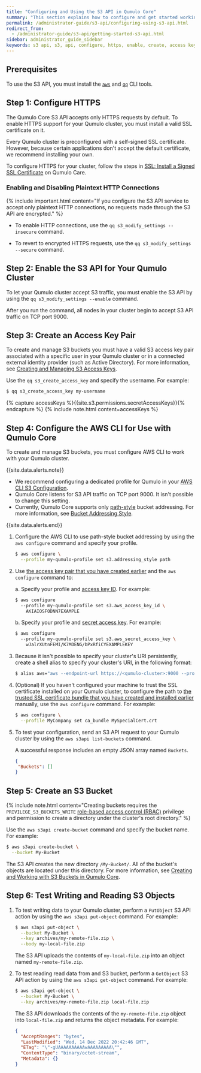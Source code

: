 ```yaml
---
title: "Configuring and Using the S3 API in Qumulo Core"
summary: "This section explains how to configure and get started working with the S3 API. This API lets clients and applications interact with the Qumulo file system natively, by using the <a href='https://docs.aws.amazon.com/AmazonS3/latest/userguide/Welcome.html'>Amazon S3 API</a>."
permalink: /administrator-guide/s3-api/configuring-using-s3-api.html
redirect_from:
  - /administrator-guide/s3-api/getting-started-s3-api.html
sidebar: administrator_guide_sidebar
keywords: s3 api, s3, api, configure, https, enable, create, access key pair, aws cli, cli, s3 bucket, write, read, object
---
```


## Prerequisites
To use the S3 API, you must install the [`aws`]({{site.s3.docs.cli}}) and [`qq`](https://care.qumulo.com/hc/en-us/articles/115008165008) CLI tools.


<a id="configuring-https"></a>
## Step 1: Configure HTTPS
The Qumulo Core S3 API accepts only HTTPS requests by default. To enable HTTPS support for your Qumulo cluster, you must install a valid SSL certificate on it.

Every Qumulo cluster is preconfigured with a self-signed SSL certificate. However, because certain applications don't accept the default certificate, we recommend installing your own.

To configure HTTPS for your cluster, follow the steps in [SSL: Install a Signed SSL Certificate](https://care.qumulo.com/hc/en-us/articles/115015388507) on Qumulo Care.

### Enabling and Disabling Plaintext HTTP Connections
{% include important.html content="If you configure the S3 API service to accept only plaintext HTTP connections, no requests made through the S3 API are encrypted." %}

* To enable HTTP connections, use the `qq s3_modify_settings --insecure` command.

* To revert to encrypted HTTPS requests, use the `qq s3_modify_settings --secure` command.


## Step 2: Enable the S3 API for Your Qumulo Cluster
To let your Qumulo cluster accept S3 traffic, you must enable the S3 API by using the `qq s3_modify_settings --enable` command.

After you run the command, all nodes in your cluster begin to accept S3 API traffic on TCP port 9000.


<a id="creating-access-key"></a>
## Step 3: Create an Access Key Pair
To create and manage S3 buckets you must have a valid S3 access key pair associated with a specific user in your Qumulo cluster or in a connected external identity provider (such as Active Directory). For more information, see [Creating and Managing S3 Access Keys](creating-managing-s3-access-keys.html).

Use the `qq s3_create_access_key` and specify the username. For example:

```bash
$ qq s3_create_access_key my-username
```

{% capture accessKeys %}{{site.s3.permissions.secretAccessKeys}}{% endcapture %}
{% include note.html content=accessKeys %}


<a id="configuring-aws-cli"></a>
## Step 4: Configure the AWS CLI for Use with Qumulo Core
To create and manage S3 buckets, you must configure AWS CLI to work with your Qumulo cluster.

{{site.data.alerts.note}}
<ul>
  <li>We recommend configuring a dedicated profile for Qumulo in your <a href="https://docs.aws.amazon.com/cli/latest/topic/s3-config.html">AWS CLI S3 Configuration</a>.</li>
  <li>Qumulo Core listens for S3 API traffic on TCP port 9000. It isn't possible to change this setting.</li>
  <li>Currently, Qumulo Core supports only <a href="https://docs.aws.amazon.com/AmazonS3/latest/userguide/VirtualHosting.html#path-style-access">path-style</a> bucket addressing. For more information, see <a href="supported-s3-functionality-known-limits.html#bucket-addressing-style">Bucket Addressing Style</a>.</li>
</ul>
{{site.data.alerts.end}}

1. Configure the AWS CLI to use path-style bucket addressing by using the `aws configure` command and specify your profile.

   ```bash
   $ aws configure \
     --profile my-qumulo-profile set s3.addressing_style path
   ```

1. Use [the access key pair that you have created earlier](#creating-access-key) and the `aws configure` command to:

   a. Specify your profile and [access key ID](creating-managing-s3-access-keys.html#access-key-id). For example:

   ```bash
   $ aws configure
     --profile my-qumulo-profile set s3.aws_access_key_id \
       AKIAIOSFODNN7EXAMPLE
   ```
   
   b. Specify your profile and [secret access key](creating-managing-s3-access-keys.html#secret-access-key). For example:

   ```bash
   $ aws configure
     --profile my-qumulo-profile set s3.aws_secret_access_key \
       wJalrXUtnFEMI/K7MDENG/bPxRfiCYEXAMPLEKEY
   ```

1. Because it isn't possible to specify your cluster's URI persistently, create a shell alias to specify your cluster's URI, in the following format:

   ```bash
   $ alias aws="aws --endpoint-url https://<qumulo-cluster>:9000 --profile <your-profile>"
   ```

1. (Optional) If you haven't configured your machine to trust the SSL certificate installed on your Qumulo cluster, to configure the path to [the trusted SSL certificate bundle that you have created and installed earlier](#configuring-https) manually, use the `aws configure` command. For example:
  
   ```bash
   $ aws configure \
     --profile MyCompany set ca_bundle MySpecialCert.crt
   ```

1. To test your configuration, send an S3 API request to your Qumulo cluster by using the `aws s3api list-buckets` command.

   A successful response includes an empty JSON array named `Buckets`.
   
   ```json
   {
    "Buckets": []
   }
   ```


## Step 5: Create an S3 Bucket
{% include note.html content="Creating buckets requires the `PRIVILEGE_S3_BUCKETS_WRITE` [role-based access control (RBAC)](https://care.qumulo.com/hc/en-us/articles/360036591633) privilege and permission to create a directory under the cluster's root directory." %}

Use the `aws s3api create-bucket` command and specify the bucket name. For example:

```bash
$ aws s3api create-bucket \
  --bucket My-Bucket
```

The S3 API creates the new directory `/My-Bucket/`. All of the bucket's objects are located under this directory. For more information, see [Creating and Working with S3 Buckets in Qumulo Core](creating-managing-s3-buckets.html).


<a id="writing-reading-objects"></a>
## Step 6: Test Writing and Reading S3 Objects

1. To test writing data to your Qumulo cluster, perform a `PutObject` S3 API action by using the `aws s3api put-object` command. For example:

   ```bash
   $ aws s3api put-object \
     --bucket My-Bucket \
     --key archives/my-remote-file.zip \
     --body my-local-file.zip
   ```
   
   The S3 API uploads the contents of `my-local-file.zip` into an object named `my-remote-file.zip`.

1. To test reading read data from and S3 bucket, perform a `GetObject` S3 API action by using the `aws s3api get-object` command. For example:

   ```bash
   $ aws s3api get-object \
     --bucket My-Bucket \
     --key archives/my-remote-file.zip local-file.zip
   ```
   
   The S3 API downloads the contents of the `my-remote-file.zip` object into `local-file.zip` and returns the object metadata. For example:

   ```json
   {
     "AcceptRanges": "bytes",
     "LastModified": "Wed, 14 Dec 2022 20:42:46 GMT",
     "ETag": "\"-gUAAAAAAAAAAwAAAAAAAAA\"",
     "ContentType": "binary/octet-stream",
     "Metadata": {}
   }
   ```
